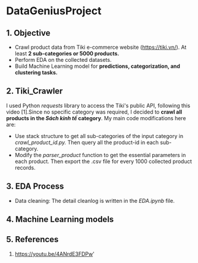# DataGeniusProject
## 1. Objective
* Crawl product data from Tiki e-commerce website (https://tiki.vn/). At least **2 sub-categories or 5000 products.**
* Perform EDA on the collected datasets.
* Build Machine Learning model for **predictions, categorization, and clustering tasks.**
## 2. Tiki_Crawler
I used Python *requests* library to access the Tiki's public API, following this video [1].Since no specific category was required, I decided to **crawl all products in the *Sách kinh tế* category**. My main code modifications here are:
* Use stack structure to get all sub-categories of the input category in *crawl_product_id.py.* Then query all the product-id in each sub-category.
* Modify the *parser_product* function to get the essential parameters in each product. Then export the .csv file for every 1000 collected product records.
## 3. EDA Process
* Data cleaning: The detail cleanlog is written in the *EDA.ipynb* file.
## 4. Machine Learning models
## 5. References
1. https://youtu.be/4ANrdE3FDPw'
